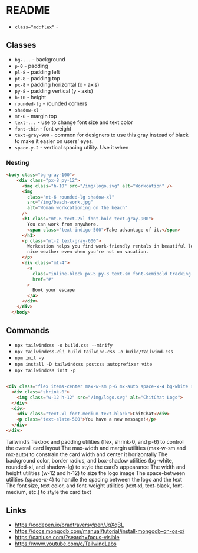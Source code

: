 # README

* `class="md:flex"` - 

## Classes
* `bg-...` - background
* `p-0` - padding
* `pl-8` - padding left
* `pt-8` - padding top
* `px-8` - padding horizontal (x - axis)
* `py-8` - padding vertical (y - axis)
* `h-10` - height
* `rounded-lg` - rounded corners
* `shadow-xl` - 
* `mt-6` - margin top
* `text-...` - use to change font size and text color
* `font-thin` - font weight
* `text-gray-900` - common for designers to use this gray instead of black to make it easier on users' eyes.
* `space-y-2` - vertical spacing utility.  Use it when 

### Nesting
```html
<body class="bg-gray-100">
    <div class="px-8 py-12">
      <img class="h-10" src="/img/logo.svg" alt="Workcation" />
      <img
        class="mt-6 rounded-lg shadow-xl"
        src="/img/beach-work.jpg"
        alt="Woman workcationing on the beach"
      />
      <h1 class="mt-6 text-2xl font-bold text-gray-900">
        You can work from anywhere.
        <span class="text-indigo-500">Take advantage of it.</span>
      </h1>
      <p class="mt-2 text-gray-600">
        Workcation helps you find work-friendly rentals in beautiful locations so you can enjoy some
        nice weather even when you're not on vacation.
      </p>
      <div class="mt-4">
        <a
          class="inline-block px-5 py-3 text-sm font-semibold tracking-wider text-white uppercase bg-indigo-500 rounded-lg shadow-lg"
          href="#"
        >
          Book your escape
        </a>
      </div>
    </div>
  </body>
```

## Commands
* `npx tailwindcss -o build.css --minify`
* `npx tailwindcss-cli build tailwind.css -o build/tailwind.css`
* `npm init -y`
* `npm install -D tailwindcss postcss autoprefixer vite`
* `npx tailwindcss init -p`

##

```html
<div class="flex items-center max-w-sm p-6 mx-auto space-x-4 bg-white shadow-lg rounded-xl">
  <div class="shrink-0">
    <img class="w-12 h-12" src="/img/logo.svg" alt="ChitChat Logo">
  </div>
  <div>
    <div class="text-xl font-medium text-black">ChitChat</div>
    <p class="text-slate-500">You have a new message!</p>
  </div>
</div>
```
Tailwind’s flexbox and padding utilities (flex, shrink-0, and p-6) to control the overall card layout
The max-width and margin utilities (max-w-sm and mx-auto) to constrain the card width and center it horizontally
The background color, border radius, and box-shadow utilities (bg-white, rounded-xl, and shadow-lg) to style the card’s appearance
The width and height utilities (w-12 and h-12) to size the logo image
The space-between utilities (space-x-4) to handle the spacing between the logo and the text
The font size, text color, and font-weight utilities (text-xl, text-black, font-medium, etc.) to style the card text


## Links
* https://codepen.io/bradtraversy/pen/JgXqBL
* https://docs.mongodb.com/manual/tutorial/install-mongodb-on-os-x/
* https://caniuse.com/?search=focus-visible
* https://www.youtube.com/c/TailwindLabs
